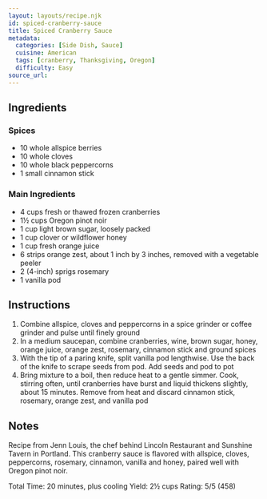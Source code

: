 ```yaml
---
layout: layouts/recipe.njk
id: spiced-cranberry-sauce
title: Spiced Cranberry Sauce
metadata:
  categories: [Side Dish, Sauce]
  cuisine: American
  tags: [cranberry, Thanksgiving, Oregon]
  difficulty: Easy
source_url: 
---
```


## Ingredients

### Spices
- 10 whole allspice berries
- 10 whole cloves
- 10 whole black peppercorns
- 1 small cinnamon stick

### Main Ingredients
- 4 cups fresh or thawed frozen cranberries
- 1½ cups Oregon pinot noir
- 1 cup light brown sugar, loosely packed
- 1 cup clover or wildflower honey
- 1 cup fresh orange juice
- 6 strips orange zest, about 1 inch by 3 inches, removed with a vegetable peeler
- 2 (4-inch) sprigs rosemary
- 1 vanilla pod

## Instructions

1. Combine allspice, cloves and peppercorns in a spice grinder or coffee grinder and pulse until finely ground
2. In a medium saucepan, combine cranberries, wine, brown sugar, honey, orange juice, orange zest, rosemary, cinnamon stick and ground spices
3. With the tip of a paring knife, split vanilla pod lengthwise. Use the back of the knife to scrape seeds from pod. Add seeds and pod to pot
4. Bring mixture to a boil, then reduce heat to a gentle simmer. Cook, stirring often, until cranberries have burst and liquid thickens slightly, about 15 minutes. Remove from heat and discard cinnamon stick, rosemary, orange zest, and vanilla pod

## Notes
Recipe from Jenn Louis, the chef behind Lincoln Restaurant and Sunshine Tavern in Portland. This cranberry sauce is flavored with allspice, cloves, peppercorns, rosemary, cinnamon, vanilla and honey, paired well with Oregon pinot noir.

Total Time: 20 minutes, plus cooling
Yield: 2½ cups
Rating: 5/5 (458)
